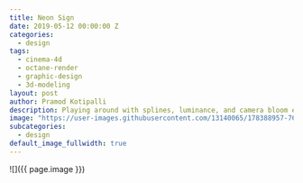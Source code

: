 ```yaml
---
title: Neon Sign
date: 2019-05-12 00:00:00 Z
categories:
  - design
tags:
  - cinema-4d
  - octane-render
  - graphic-design
  - 3d-modeling
layout: post
author: Pramod Kotipalli
description: Playing around with splines, luminance, and camera bloom effects
image: "https://user-images.githubusercontent.com/13140065/178388957-76b8934b-d717-404c-9b08-f5ba93146868.png"
subcategories:
  - design
default_image_fullwidth: true
---
```


![]({{ page.image }})
